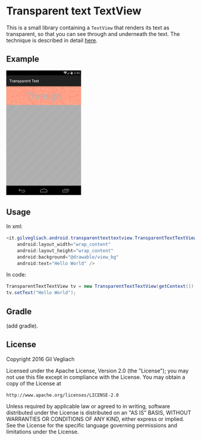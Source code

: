 Transparent text TextView
=========================
This is a small library containing a `TextView` that renders its text as 
transparent, so that you can see through and underneath the text. The
technique is described in detail [here](http://gilvegliach.it/?id=3).

Example
-------
<img src="/github/images/example.png" width="200">

Usage
------
In xml:

```java
<it.gilvegliach.android.transparenttexttextview.TransparentTextTextView
    android:layout_width="wrap_content"
    android:layout_height="wrap_content"
    android:background="@drawable/view_bg"
    android:text="Hello World" />
```

In code:

```java
TransparentTextTextView tv = new TransparentTextTextView(getContext());
tv.setText("Hello World");
```
    
Gradle
------
(add gradle).

License
-------
Copyright 2016 Gil Vegliach

Licensed under the Apache License, Version 2.0 (the "License");
you may not use this file except in compliance with the License.
You may obtain a copy of the License at

    http://www.apache.org/licenses/LICENSE-2.0

Unless required by applicable law or agreed to in writing, software
distributed under the License is distributed on an "AS IS" BASIS,
WITHOUT WARRANTIES OR CONDITIONS OF ANY KIND, either express or implied.
See the License for the specific language governing permissions and
limitations under the License.

